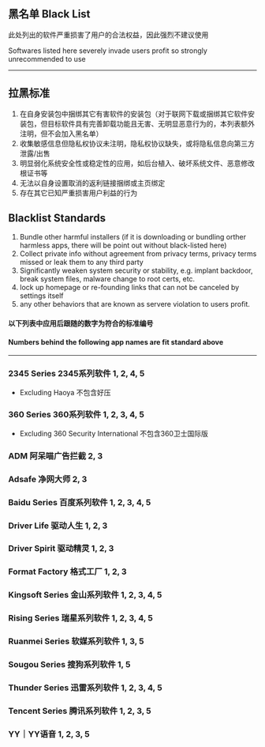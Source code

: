 ## 黑名单   Black List

此处列出的软件严重损害了用户的合法权益，因此强烈不建议使用

Softwares listed here severely invade users profit so strongly unrecommended to use

---

## 拉黑标准

1. 在自身安装包中捆绑其它有害软件的安装包（对于联网下载或捆绑其它软件安装包，但目标软件具有完善卸载功能且无害、无明显恶意行为的，本列表额外注明，但不会加入黑名单）
2. 收集敏感信息但隐私权协议未注明，隐私权协议缺失，或将隐私信息向第三方泄露/出售
3. 明显弱化系统安全性或稳定性的应用，如后台植入、破坏系统文件、恶意修改根证书等
4. 无法以自身设置取消的返利链接捆绑或主页绑定
5. 存在其它已知严重损害用户利益的行为

## Blacklist Standards

1. Bundle other harmful installers \(if it is downloading or bundling orther harmless apps, there will be point out without black-listed here\)
2. Collect private info without agreement from privacy terms, privacy terms missed or leak them to any third party
3. Significantly weaken system security or stability, e.g. implant backdoor, break system files, malware change to root certs, etc.
4. lock up homepage or re-founding links that can not be canceled by settings itself
5. any other behaviors that are known as servere violation to users profit.

#### 以下列表中应用后跟随的数字为符合的标准编号

#### Numbers behind the following app names are fit standard above

---

### 2345 Series   2345系列软件   1, 2, 4, 5

* Excluding Haoya   不包含好压

### 360 Series   360系列软件   1, 2, 3, 4, 5

* Excluding 360 Security International   不包含360卫士国际版

### ADM   阿呆喵广告拦截   2, 3

### Adsafe   净网大师   2, 3

### Baidu Series   百度系列软件   1, 2, 3, 4, 5

### Driver Life   驱动人生   1, 2, 3

### Driver Spirit   驱动精灵   1, 2, 3

### Format Factory   格式工厂   1, 2, 3

### Kingsoft Series  金山系列软件   1, 2, 3, 4, 5

### Rising Series   瑞星系列软件   1, 2, 3, 4, 5

### Ruanmei Series   软媒系列软件   1, 3, 5

### Sougou Series   搜狗系列软件   1, 5

### Thunder Series   迅雷系列软件   1, 2, 3, 4, 5

### Tencent Series   腾讯系列软件   1, 2, 3, 5

### YY｜YY语音   1, 2, 3, 5



